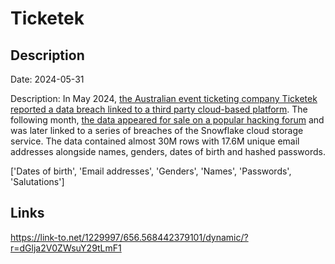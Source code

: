 # Ticketek

## Description

Date: 2024-05-31

Description:
In May 2024, <a href="https://www.abc.net.au/news/2024-05-31/ticketek-australia-cyber-security-data-breach-names-emails-leak/103921986" target="_blank" rel="noopener">the Australian event ticketing company Ticketek reported a data breach linked to a third party cloud-based platform</a>. The following month, <a href="https://techcrunch.com/2024/06/21/hacker-claims-to-have-30-million-customer-records-from-australian-ticket-seller-giant-teg/" target="_blank" rel="noopener">the data appeared for sale on a popular hacking forum</a> and was later linked to a series of breaches of the Snowflake cloud storage service. The data contained almost 30M rows with 17.6M unique email addresses alongside names, genders, dates of birth and hashed passwords.


['Dates of birth', 'Email addresses', 'Genders', 'Names', 'Passwords', 'Salutations']

## Links

https://link-to.net/1229997/656.568442379101/dynamic/?r=dGlja2V0ZWsuY29tLmF1